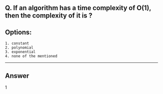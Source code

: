 ## Q. If an algorithm has a time complexity of O(1), then the complexity of it is ?


## Options:
    1. constant
    2. polynomial
    3. exponential
    4. none of the mentioned

---

## Answer
1
